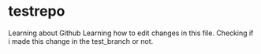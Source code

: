 # testrepo
Learning about Github
Learning how to edit changes in this file. 
Checking if i made this change in the test_branch or not. 